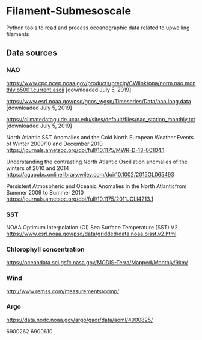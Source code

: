 # Filament-Submesoscale
Python tools to read and process oceanographic data related to upwelling filaments


## Data sources

### NAO

https://www.cpc.ncep.noaa.gov/products/precip/CWlink/pna/norm.nao.monthly.b5001.current.ascii
[downloaded July 5, 2019]

https://www.esrl.noaa.gov/psd/gcos_wgsp/Timeseries/Data/nao.long.data
[downloaded July 5, 2019]

https://climatedataguide.ucar.edu/sites/default/files/nao_station_monthly.txt
[downloaded July 5, 2019]


North Atlantic SST Anomalies and the Cold North European Weather Events of Winter 2009/10 and December 2010 
https://journals.ametsoc.org/doi/full/10.1175/MWR-D-13-00104.1

Understanding the contrasting North Atlantic Oscillation anomalies of the winters of 2010 and 2014
https://agupubs.onlinelibrary.wiley.com/doi/10.1002/2015GL065493

Persistent Atmospheric and Oceanic Anomalies in the North Atlanticfrom Summer 2009 to Summer 2010
https://journals.ametsoc.org/doi/full/10.1175/2011JCLI4213.1

### SST

NOAA Optimum Interpolation (OI) Sea Surface Temperature (SST) V2
https://www.esrl.noaa.gov/psd/data/gridded/data.noaa.oisst.v2.html

### Chlorophyll concentration


https://oceandata.sci.gsfc.nasa.gov/MODIS-Terra/Mapped/Monthly/9km/

### Wind

http://www.remss.com/measurements/ccmp/

### Argo

https://data.nodc.noaa.gov/argo/gadr/data/aoml/4900825/

6900262
6900610